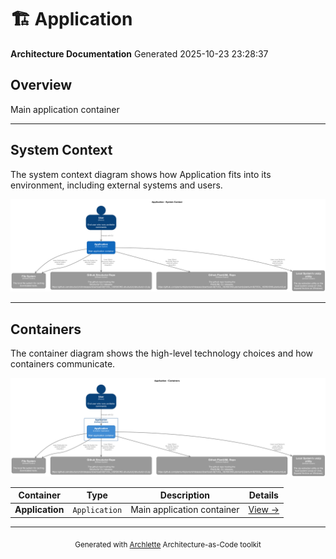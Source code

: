 # 🏗️ Application

**Architecture Documentation**
Generated 2025-10-23 23:28:37

## Overview

Main application container

---

## System Context

The system context diagram shows how Application fits into its environment, including external systems and users.

![System Context Diagram](./diagrams/structurizr-SystemContext.png)

---

## Containers

The container diagram shows the high-level technology choices and how containers communicate.

![Container Diagram](./diagrams/structurizr-Containers.png)

<table>
<thead>
<tr>
<th>Container</th>
<th>Type</th>
<th>Description</th>
<th>Details</th>
</tr>
</thead>
<tbody>
<tr>
<td><strong>Application</strong></td>
<td><code>Application</code></td>
<td>Main application container</td>
<td><a href="./default-container.md">View →</a></td>
</tr>
</tbody>
</table>

---

<div align="center">
<sub>Generated with <a href="https://github.com/architectlabs/archlette">Archlette</a> Architecture-as-Code toolkit</sub>
</div>
